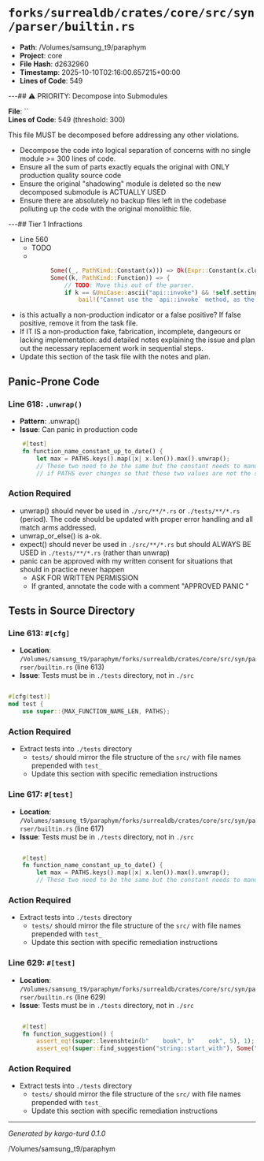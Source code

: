 # `forks/surrealdb/crates/core/src/syn/parser/builtin.rs`

- **Path**: /Volumes/samsung_t9/paraphym
- **Project**: core
- **File Hash**: d2632960  
- **Timestamp**: 2025-10-10T02:16:00.657215+00:00  
- **Lines of Code**: 549

---## ⚠️ PRIORITY: Decompose into Submodules

**File**: ``  
**Lines of Code**: 549 (threshold: 300)

This file MUST be decomposed before addressing any other violations.

- Decompose the code into logical separation of concerns with no single module >= 300 lines of code. 
- Ensure all the sum of parts exactly equals the original with ONLY production quality source code
- Ensure the original "shadowing" module is deleted so the new decomposed submodule is ACTUALLY USED
- Ensure there are absolutely no backup files left in the codebase polluting up the code with the original monolithic file.

---## Tier 1 Infractions 


- Line 560
  - TODO
  - 

```rust
			Some((_, PathKind::Constant(x))) => Ok(Expr::Constant(x.clone())),
			Some((k, PathKind::Function)) => {
				// TODO: Move this out of the parser.
				if k == &UniCase::ascii("api::invoke") && !self.settings.define_api_enabled {
					bail!("Cannot use the `api::invoke` method, as the experimental define api capability is not enabled", @span);
```

- is this actually a non-production indicator or a false positive? If false positive, remove it from the task file.
- If IT IS a non-production fake, fabrication, incomplete, dangeours or lacking implementation: add detailed notes explaining the issue and plan out the necessary replacement work in sequential steps. 
- Update this section of the task file with the notes and plan.

## Panic-Prone Code


### Line 618: `.unwrap()`

- **Pattern**: .unwrap()
- **Issue**: Can panic in production code

```rust
	#[test]
	fn function_name_constant_up_to_date() {
		let max = PATHS.keys().map(|x| x.len()).max().unwrap();
		// These two need to be the same but the constant needs to manually be updated
		// if PATHS ever changes so that these two values are not the same.
```

### Action Required

- unwrap() should never be used in `./src/**/*.rs` or `./tests/**/*.rs` (period). The code should be updated with proper error handling and all match arms addressed.
- unwrap_or_else() is a-ok. 
- expect() should never be used in `./src/**/*.rs` but should ALWAYS BE USED in `./tests/**/*.rs` (rather than unwrap)
- panic can be approved with my written consent for situations that should in practice never happen  
  - ASK FOR WRITTEN PERMISSION
  - If granted, annotate the code with a comment "APPROVED PANIC "

## Tests in Source Directory


### Line 613: `#[cfg]`

- **Location**: `/Volumes/samsung_t9/paraphym/forks/surrealdb/crates/core/src/syn/parser/builtin.rs` (line 613)
- **Issue**: Tests must be in `./tests` directory, not in `./src`

```rust

#[cfg(test)]
mod test {
	use super::{MAX_FUNCTION_NAME_LEN, PATHS};

```

### Action Required

- Extract tests into `./tests` directory
  - `tests/` should mirror the file structure of the `src/` with file names prepended with `test_`
  - Update this section with specific remediation instructions
  


### Line 617: `#[test]`

- **Location**: `/Volumes/samsung_t9/paraphym/forks/surrealdb/crates/core/src/syn/parser/builtin.rs` (line 617)
- **Issue**: Tests must be in `./tests` directory, not in `./src`

```rust

	#[test]
	fn function_name_constant_up_to_date() {
		let max = PATHS.keys().map(|x| x.len()).max().unwrap();
		// These two need to be the same but the constant needs to manually be updated
```

### Action Required

- Extract tests into `./tests` directory
  - `tests/` should mirror the file structure of the `src/` with file names prepended with `test_`
  - Update this section with specific remediation instructions
  


### Line 629: `#[test]`

- **Location**: `/Volumes/samsung_t9/paraphym/forks/surrealdb/crates/core/src/syn/parser/builtin.rs` (line 629)
- **Issue**: Tests must be in `./tests` directory, not in `./src`

```rust

	#[test]
	fn function_suggestion() {
		assert_eq!(super::levenshtein(b"    book", b"    ook", 5), 1);
		assert_eq!(super::find_suggestion("string::start_with"), Some("string::starts_with"));
```

### Action Required

- Extract tests into `./tests` directory
  - `tests/` should mirror the file structure of the `src/` with file names prepended with `test_`
  - Update this section with specific remediation instructions
  

---

*Generated by kargo-turd 0.1.0*

/Volumes/samsung_t9/paraphym